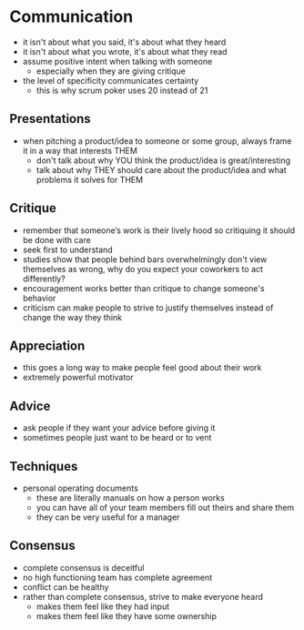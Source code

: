 # Communication

- it isn't about what you said, it's about what they heard
- it isn't about what you wrote, it's about what they read
- assume positive intent when talking with someone
  - especially when they are giving critique
- the level of specificity communicates certainty
  - this is why scrum poker uses 20 instead of 21

## Presentations
- when pitching a product/idea to someone or some group, always frame it in a way that interests THEM
  - don't talk about why YOU think the product/idea is great/interesting
  - talk about why THEY should care about the product/idea and what problems it solves for THEM

## Critique
- remember that someone’s work is their lively hood so critiquing it should be done with care
- seek first to understand
- studies show that people behind bars overwhelmingly don't view themselves as wrong, why do you expect your coworkers to act differently?
- encouragement works better than critique to change someone's behavior
- criticism can make people to strive to justify themselves instead of change the way they think

## Appreciation
- this goes a long way to make people feel good about their work
- extremely powerful motivator

## Advice
- ask people if they want your advice before giving it
- sometimes people just want to be heard or to vent

## Techniques
- personal operating documents
  - these are literally manuals on how a person works
  - you can have all of your team members fill out theirs and share them
  - they can be very useful for a manager

## Consensus
- complete consensus is deceitful
- no high functioning team has complete agreement
- conflict can be healthy
- rather than complete consensus, strive to make everyone heard
  - makes them feel like they had input
  - makes them feel like they have some ownership